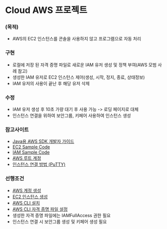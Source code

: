 # Cloud AWS 프로젝트

### (목적)
* AWS의 EC2 인스턴스를 콘솔을 사용하지 않고 프로그램으로 자동 처리 

### 구현
* 로컬에 저장 된 자격 증명 파일로 새로운 IAM 유저 생성 및 정책 부여(AWS 모범 사례 참고)
* 생성한 IAM 유저로 EC2 인스턴스 제어(생성, 시작, 정지, 종료, 상태정보)
* IAM 유저의 사용이 끝난 후 해당 유저 삭제


### 수정
* IAM 유저 생성 후 10초 가량 대기 후 사용 가능 -> 로딩 페이지로 대체
* 인스턴스 연결을 위하여 보안그룹, 키페어 사용하여 인스턴스 생성

### 참고사이트
* [Java용 AWS SDK 개발자 가이드](https://docs.aws.amazon.com/ko_kr/sdk-for-java/v1/developer-guide/aws-sdk-java-dg.pdf)
* [EC2 Sample Code](https://docs.aws.amazon.com/sdk-for-java/v1/developer-guide/examples-ec2-instances.html)
* [IAM Sample Code](https://github.com/awsdocs/aws-doc-sdk-examples/tree/master/java/example_code/iam/src/main/java/aws/example/iam)
* [AWS 루트 계정](https://docs.aws.amazon.com/ko_kr/IAM/latest/UserGuide/id_root-user.html)
* [인스턴스 연결 방법 (PuTTY)](https://docs.aws.amazon.com/AWSEC2/latest/UserGuide/putty.html)

### 선행조건
* [AWS 계정 생성](https://aws.com) 
* [EC2 인스턴스 생성](https://victorydntmd.tistory.com/61)
* [AWS CLI 설치](https://docs.aws.amazon.com/ko_kr/cli/latest/userguide/cli-chap-install.html)
* [AWS CLI 자격 증명 파일 설정](https://docs.aws.amazon.com/ko_kr/cli/latest/userguide/cli-configure-files.html)
* 생성한 자격 증명 파일에는 IAMFullAccess 권한 필요
* 인스턴스 연결 시 보안그룹 생성 및 키페어 생성 필요